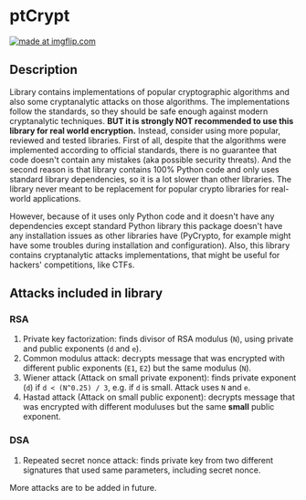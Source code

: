 # ptCrypt

<a href="https://imgflip.com/i/5wzuke"><img src="https://i.imgflip.com/5wzuke.jpg" title="made at imgflip.com"/></a><div><a href="https://imgflip.com/memegenerator"></a></div>

## Description
Library contains implementations of popular cryptographic algorithms and also some cryptanalytic attacks on those algorithms. The implementations follow the standards, so they should be safe enough against modern cryptanalytic techniques. __BUT it is strongly NOT recommended to use this library for real world encryption.__ Instead, consider using more popular, reviewed and tested libraries. First of all, despite that the algorithms were implemented according to official standards, there is no guarantee that code doesn't contain any mistakes (aka possible security threats). And the second reason is that library contains 100% Python code and only uses standard library dependencies, so it is a lot slower than other libraries. The library never meant to be replacement for popular crypto libraries for real-world applications.

However, because of it uses only Python code and it doesn't have any dependencies except standard Python library this package doesn't have any installation issues as other libraries have (PyCrypto, for example might have some troubles during installation and configuration). Also, this library contains cryptanalytic attacks implementations, that might be useful for hackers' competitions, like CTFs.

## Attacks included in library

### RSA
1. Private key factorization: finds divisor of RSA modulus (`N`), using private and public exponents (`d` and `e`).
2. Common modulus attack: decrypts message that was encrypted with different public exponents (`E1`, `E2`) but the same modulus (`N`).
3. Wiener attack (Attack on small private exponent): finds private exponent (`d`) if `d < (N^0.25) / 3`, e.g. if `d` is small. Attack uses `N` and `e`.
4. Hastad attack (Attack on small public exponent): decrypts message that was encrypted with different moduluses but the same __small__ public exponent.

### DSA
1. Repeated secret nonce attack: finds private key from two different signatures that used same parameters, including secret nonce.

More attacks are to be added in future.
